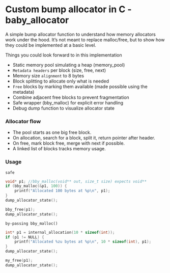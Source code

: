 # Custom bump allocator in C - baby_allocator

A simple bump allocator function to understand how memory allocators work under the hood. It’s not meant to replace malloc/free, but to show how they could be implemented at a basic level.<br>

Things you could look forward to in this implementation

- Static memory pool simulating a heap (memory_pool)
- `Metadata headers` per block (size, free, next)
- Memory size `alignment` to 8 bytes
- Block splitting to allocate only what is needed
- `Free` blocks by marking them available (made possible using the metadata)
- Combine adjacent free blocks to prevent fragmentation
- Safe wrapper (bby_malloc) for explicit error handling
- Debug dump function to visualize allocator state


### Allocator flow
- The pool starts as one big free block.
- On allocation, search for a block, split it, return pointer after header.
- On free, mark block free, merge with next if possible.
- A linked list of blocks tracks memory usage.

### Usage
`safe`
```C
void* p1; //bby_malloc(void** out, size_t size) expects void**
if (bby_malloc(&p1, 100)) { 
    printf("Allocated 100 bytes at %p\n", p1);
}
dump_allocator_state();

bby_free(p1);
dump_allocator_state();
```
`by-passing bby_malloc()`
```C
int* p1 = internal_allocation(10 * sizeof(int));
if (p1 != NULL) {
    printf("Allocated %zu bytes at %p\n", 10 * sizeof(int), p1);
}
dump_allocator_state();

my_free(p1);
dump_allocator_state();
```
